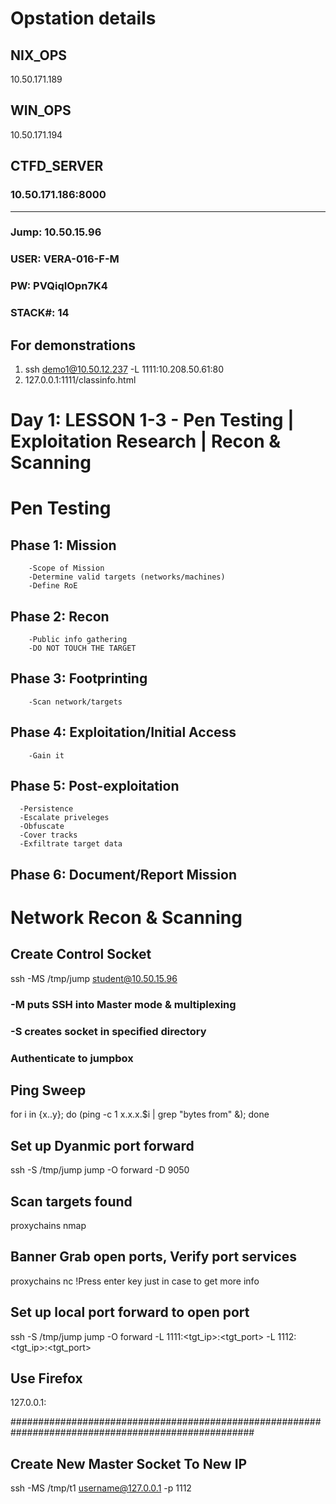 # Opstation details
  ## NIX_OPS
  10.50.171.189
  
  ## WIN_OPS
  10.50.171.194

  ## CTFD_SERVER
  ### 10.50.171.186:8000
  ---------------------------------
  ### Jump: 10.50.15.96
  ### USER: VERA-016-F-M
  ### PW: PVQiqIOpn7K4
  ### STACK#: 14

  ## For demonstrations
  1. ssh demo1@10.50.12.237 -L 1111:10.208.50.61:80 
  2. 127.0.0.1:1111/classinfo.html
  
# Day 1: LESSON 1-3 - Pen Testing | Exploitation Research | Recon & Scanning

# Pen Testing
  ## Phase 1: Mission
        -Scope of Mission
        -Determine valid targets (networks/machines)
        -Define RoE
  ## Phase 2: Recon
        -Public info gathering
        -DO NOT TOUCH THE TARGET
  ## Phase 3: Footprinting
        -Scan network/targets
  ## Phase 4: Exploitation/Initial Access
        -Gain it
  ## Phase 5: Post-exploitation
      -Persistence
      -Escalate priveleges
      -Obfuscate
      -Cover tracks
      -Exfiltrate target data
  ## Phase 6: Document/Report Mission

  

  # Network Recon & Scanning
  ## Create Control Socket
  ssh -MS /tmp/jump student@10.50.15.96
   ### -M puts SSH into Master mode & multiplexing
   ### -S creates socket in specified directory
   ### Authenticate to jumpbox

  ## Ping Sweep 
  for i in {x..y}; do (ping -c 1 x.x.x.$i | grep "bytes from" &); done


  ## Set up Dyanmic port forward
  ssh -S /tmp/jump jump -O forward -D 9050

  ## Scan targets found 
  proxychains nmap <ip>

  ## Banner Grab open ports, Verify port services
  proxychains nc <ip> <port>
  !Press enter key just in case to get more info

  ## Set up local port forward to open port
  ssh -S /tmp/jump jump -O forward -L 1111:<tgt_ip>:<tgt_port> -L 1112:<tgt_ip>:<tgt_port>

  ## Use Firefox
  127.0.0.1:<localportforward>

#################################################################################################### 

  ## Create New Master Socket To New IP
  ssh -MS /tmp/t1 username@127.0.0.1 -p 1112
  
  
    
    
 
